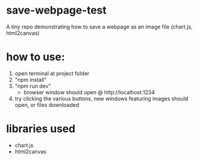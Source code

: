 # save-webpage-test
A tiny repo demonstrating how to save a webpage as an image file (chart.js, html2canvas)

# how to use:

1. open terminal at project folder
2. "npm install"
3. "npm run dev"
    * browser window should open @ http://localhost:1234
4. try clicking the various buttons, new windows featuring images should open, or files downloaded

# libraries used

* chart.js
* html2canvas